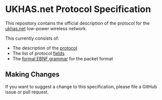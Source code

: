 # UKHAS.net Protocol Specification

This repository contains the official description of the protocol for
the [ukhas.net](https://ukhas.net) low-power wireless network.

This currently consists of:

* The description of the [protocol](protocol.md)
* The list of protocol [fields](fields.md)
* The [formal EBNF grammar](grammar.ebnf) for the packet format

## Making Changes

If you want to suggest a change to this specification, please file a
GitHub issue or pull request.
